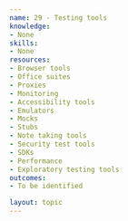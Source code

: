 ```yaml
---
name: 29 - Testing tools
knowledge:
- None
skills:
- None
resources:
- Browser tools
- Office suites
- Proxies
- Monitoring
- Accessibility tools
- Emulators
- Mocks
- Stubs
- Note taking tools
- Security test tools
- SDKs
- Performance
- Exploratory testing tools
outcomes:
- To be identified

layout: topic
---
```

